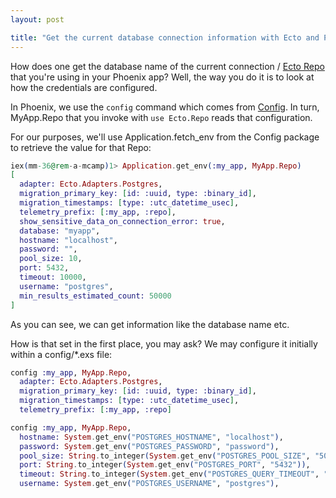 ```yaml
---
layout: post

title: "Get the current database connection information with Ecto and Phoenix"
---
```


How does one get the database name of the current connection / [Ecto
Repo](https://hexdocs.pm/ecto/Ecto.Repo.html) that you're using in your Phoenix
app? Well, the way you do it is to look at how the credentials are configured.

In Phoenix, we use the `config` command which comes from
[Config](https://hexdocs.pm/elixir/1.12/Config.html). In turn, MyApp.Repo that
you invoke with `use Ecto.Repo` reads that configuration.

For our purposes, we'll use Application.fetch_env from the Config package to
retrieve the value for that Repo:

```elixir
iex(mm-36@rem-a-mcamp)1> Application.get_env(:my_app, MyApp.Repo)
[
  adapter: Ecto.Adapters.Postgres,
  migration_primary_key: [id: :uuid, type: :binary_id],
  migration_timestamps: [type: :utc_datetime_usec],
  telemetry_prefix: [:my_app, :repo],
  show_sensitive_data_on_connection_error: true,
  database: "myapp",
  hostname: "localhost",
  password: "",
  pool_size: 10,
  port: 5432,
  timeout: 10000,
  username: "postgres",
  min_results_estimated_count: 50000
]
```

As you can see, we can get information like the database name etc.

How is that set in the first place, you may ask? We may configure it initially within a config/\*.exs file:

```elixir
config :my_app, MyApp.Repo,
  adapter: Ecto.Adapters.Postgres,
  migration_primary_key: [id: :uuid, type: :binary_id],
  migration_timestamps: [type: :utc_datetime_usec],
  telemetry_prefix: [:my_app, :repo]

config :my_app, MyApp.Repo,
  hostname: System.get_env("POSTGRES_HOSTNAME", "localhost"),
  password: System.get_env("POSTGRES_PASSWORD", "password"),
  pool_size: String.to_integer(System.get_env("POSTGRES_POOL_SIZE", "50")),
  port: String.to_integer(System.get_env("POSTGRES_PORT", "5432")),
  timeout: String.to_integer(System.get_env("POSTGRES_QUERY_TIMEOUT", "10000")),
  username: System.get_env("POSTGRES_USERNAME", "postgres"),

```

